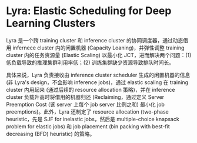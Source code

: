 # Lyra: Elastic Scheduling for Deep Learning Clusters

Lyra 是一个跨 training cluster 和 inference cluster 的协同调度器，通过动态借用 infernece cluster 内的闲置机器 (Capacity Loaning)，并弹性调整 training cluster 内的任务资源量 (Elastic Scaling) 以最小化 JCT，进而解决两个问题：(1) 低负载导致的推理集群利用率低；(2) 训练集群缺少资源导致排队时间长。

具体来说，Lyra 负责接收由 inference cluster scheduler 生成的闲置机器的信息 (非 Lyra's design，不会影响 inference jobs)，通过 elastic scaling 在 training cluster 内用起来 (通过后续的 resource allocation 策略)，并在 inference cluster 负载升高时将借用的机器归还 (Reclaiming，通过定义 Server Preemption Cost (该 server 上每个 job server 比例之和) 最小化 job preemptions)。此外，Lyra 还制定了 resource allocation (two-phase heuristic，先是 SJF for inelastic jobs，然后是 multiple-choice knapsack problem for elastic jobs) 和 job placement (bin packing with best-fit decreasing (BFD) heuristic) 的策略。



